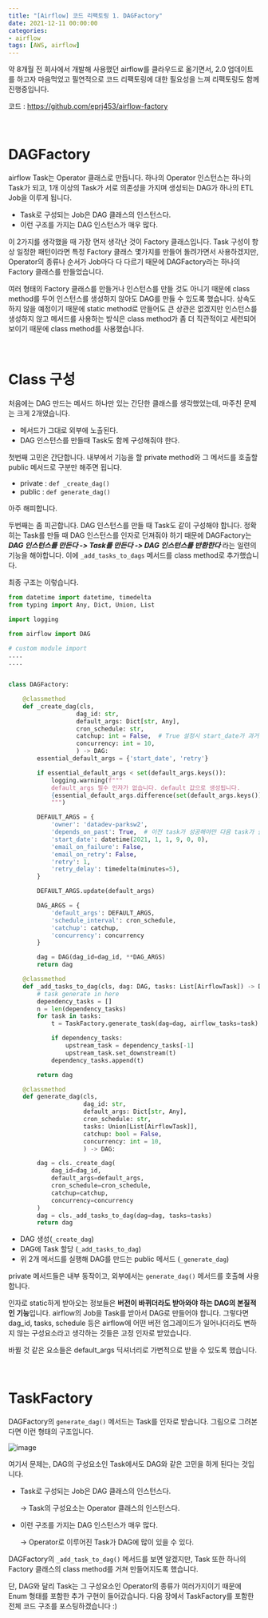 ```yaml
---
title: "[Airflow] 코드 리팩토링 1. DAGFactory"
date: 2021-12-11 00:00:00
categories:
- airflow
tags: [AWS, airflow]
---
```




약 8개월 전 회사에서 개발해 사용했던 airflow를 클라우드로 옮기면서, 2.0 업데이트를 하고자 마음먹었고 필연적으로 코드 리팩토링에 대한 필요성을 느껴 리팩토링도 함께 진행중입니다.

코드 : https://github.com/eprj453/airflow-factory

<br/>

# DAGFactory

airflow Task는 Operator 클래스로 만듭니다. 하나의 Operator 인스턴스는 하나의 Task가 되고, 1개 이상의 Task가 서로 의존성을 가지며 생성되는 DAG가 하나의 ETL Job을 이루게 됩니다.

- Task로 구성되는 Job은 DAG 클래스의 인스턴스다.
- 이런 구조를 가지는 DAG 인스턴스가 매우 많다.

이 2가지를 생각했을 때 가장 먼저 생각난 것이 Factory 클래스입니다. Task 구성이 항상 일정한 패턴이라면 특정 Factory 클래스 몇가지를 만들어 돌려가면서 사용하겠지만, Operator의 종류나 순서가 Job마다 다 다르기 때문에 DAGFactory라는 하나의 Factory 클래스를 만들었습니다.

여러 형태의 Factory 클래스를 만들거나 인스턴스를 만들 것도 아니기 때문에 class method를 두어 인스턴스를 생성하지 않아도 DAG를 만들 수 있도록 했습니다. 상속도 하지 않을 예정이기 때문에 static method로 만들어도 큰 상관은 없겠지만 인스턴스를 생성하지 않고 메서드를 사용하는 방식은 class method가 좀 더 직관적이고 세련되어 보이기 때문에 class method를 사용했습니다.

<br/>

# Class 구성

처음에는 DAG 만드는 메서드 하나만 있는 간단한 클래스를 생각했었는데, 마주친 문제는 크게 2개였습니다.

- 메서드가 그대로 외부에 노출된다.
- DAG 인스턴스를 만들때 Task도 함께 구성해줘야 한다.



첫번째 고민은 간단합니다. 내부에서 기능을 할 private method와 그 메서드를 호출할 public 메서드로 구분만 해주면 됩니다.

- private : `def _create_dag()`
- public : `def generate_dag()`

아주 해피합니다.



두번째는 좀 피곤합니다. DAG 인스턴스를 만들 때 Task도 같이 구성해야 합니다. 정확히는 Task를 만들 때 DAG 인스턴스를 인자로 던져줘야 하기 때문에 DAGFactory는 ***DAG 인스턴스를 만든다 -> Task를 만든다 -> DAG 인스턴스를 반환한다*** 라는 일련의 기능을 해야합니다. 이에 `_add_tasks_to_dags` 메서드를 class method로 추가했습니다. 

최종 구조는 이렇습니다.

```python
from datetime import datetime, timedelta
from typing import Any, Dict, Union, List

import logging

from airflow import DAG

# custom module import
....
....


class DAGFactory:

    @classmethod
    def _create_dag(cls,
                   dag_id: str,
                   default_args: Dict[str, Any],
                   cron_schedule: str,
                   catchup: int = False,  # True 설정시 start_date가 과거더라도 현재 시간부터 job 실행
                   concurrency: int = 10,
                   ) -> DAG:
        essential_default_args = {'start_date', 'retry'}

        if essential_default_args < set(default_args.keys()):
            logging.warning(f"""
            default_args 필수 인자가 없습니다. default 값으로 생성됩니다.
            {essential_default_args.difference(set(default_args.keys()))}
            """)

        DEFAULT_ARGS = {
            'owner': 'datadev-parksw2',
            'depends_on_past': True,  # 이전 task가 성공해야만 다음 task가 실행된다.
            'start_date': datetime(2021, 1, 1, 9, 0, 0),
            'email_on_failure': False,
            'email_on_retry': False,
            'retry': 1,
            'retry_delay': timedelta(minutes=5),
        }

        DEFAULT_ARGS.update(default_args)

        DAG_ARGS = {
            'default_args': DEFAULT_ARGS,
            'schedule_interval': cron_schedule,
            'catchup': catchup,
            'concurrency': concurrency
        }

        dag = DAG(dag_id=dag_id, **DAG_ARGS)
        return dag

    @classmethod
    def _add_tasks_to_dag(cls, dag: DAG, tasks: List[AirflowTask]) -> DAG:
        # task generate in here
        dependency_tasks = []
        n = len(dependency_tasks)
        for task in tasks:
            t = TaskFactory.generate_task(dag=dag, airflow_tasks=task)

            if dependency_tasks:
                upstream_task = dependency_tasks[-1]
                upstream_task.set_downstream(t)
            dependency_tasks.append(t)

        return dag

    @classmethod
    def generate_dag(cls,
                     dag_id: str,
                     default_args: Dict[str, Any],
                     cron_schedule: str,
                     tasks: Union[List[AirflowTask]],
                     catchup: bool = False,
                     concurrency: int = 10,
                     ) -> DAG:

        dag = cls._create_dag(
            dag_id=dag_id,
            default_args=default_args,
            cron_schedule=cron_schedule,
            catchup=catchup,
            concurrency=concurrency
        )
        dag = cls._add_tasks_to_dag(dag=dag, tasks=tasks)
        return dag

```



- DAG 생성(`_create_dag`)
- DAG에 Task 할당 (`_add_tasks_to_dag`)
- 위 2개 메서드를 실행해 DAG를 만드는 public 메서드 (`_generate_dag`)

private 메서드들은 내부 동작이고, 외부에서는 `generate_dag()` 메서드를 호출해 사용합니다.

인자로 static하게 받아오는 정보들은 **버전이 바뀌더라도 받아와야 하는 DAG의 본질적인 기능**입니다. airflow의 Job을 Task를 받아서 DAG로 만들어야 합니다. 그렇다면 dag_id, tasks, schedule 등은 airflow에 어떤 버전 업그레이드가 일어나더라도 변하지 않는 구성요소라고 생각하는 것들은 고정 인자로 받았습니다.

바뀔 것 같은 요소들은 default_args 딕셔너리로 가변적으로 받을 수 있도록 했습니다.

<br/>

# TaskFactory

DAGFactory의 `generate_dag()` 메서드는 Task를 인자로 받습니다. 그림으로 그려본다면 이런 형태의 구조입니다.

![image](https://user-images.githubusercontent.com/52685258/145681144-62e37e36-3338-4963-846b-7d91413a1c18.png)



여기서 문제는, DAG의 구성요소인 Task에서도 DAG와 같은 고민을 하게 된다는 것입니다.

- Task로 구성되는 Job은 DAG 클래스의 인스턴스다.

  -> Task의 구성요소는 Operator 클래스의 인스턴스다.

- 이런 구조를 가지는 DAG 인스턴스가 매우 많다.

  -> Operator로 이루어진 Task가 DAG에 많이 있을 수 있다.



DAGFactory의 `_add_task_to_dag()` 메서드를 보면 알겠지만, Task 또한 하나의 Factory 클래스의 class method를 거쳐 만들어지도록 했습니다.

단, DAG와 달리 Task는 그 구성요소인 Operator의 종류가 여러가지이기 때문에 Enum 형태를 포함한 추가 구현이 들어갔습니다. 다음 장에서 TaskFactory를 포함한 전체 코드 구조를 포스팅하겠습니다 :)









